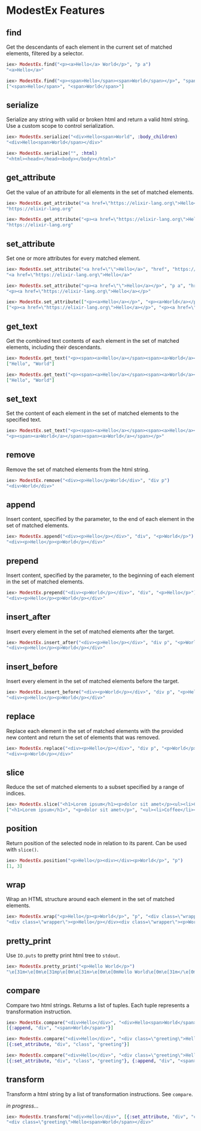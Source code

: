 
# ModestEx Features

## find
Get the descendants of each element in the current set of matched elements, filtered by a selector.

```elixir
iex> ModestEx.find("<p><a>Hello</a> World</p>", "p a")
"<a>Hello</a>"

iex> ModestEx.find("<p><span>Hello</span><span>World</span></p>", "span")
["<span>Hello</span>", "<span>World</span>"]
```

## serialize
Serialize any string with valid or broken html and return a valid html string.
Use a custom scope to control serialization.

```elixir
iex> ModestEx.serialize("<div>Hello<span>World", :body_children)
"<div>Hello<span>World</span></div>"

iex> ModestEx.serialize("", :html)
"<html><head></head><body></body></html>"
``` 

## get_attribute
Get the value of an attribute for all elements in the set of matched elements.

```elixir
iex> ModestEx.get_attribute("<a href=\"https://elixir-lang.org\">Hello</a>", "href")
"https://elixir-lang.org"

iex> ModestEx.get_attribute("<p><a href=\"https://elixir-lang.org\">Hello</a></p>", "p a", "href")
"https://elixir-lang.org"
```

## set_attribute
Set one or more attributes for every matched element.

```elixir
iex> ModestEx.set_attribute("<a href=\"\">Hello</a>", "href", "https://elixir-lang.org")
"<a href=\"https://elixir-lang.org\">Hello</a>"

iex> ModestEx.set_attribute("<p><a href=\"\">Hello</a></p>", "p a", "href", "https://elixir-lang.org")
"<p><a href=\"https://elixir-lang.org\">Hello</a></p>"

iex> ModestEx.set_attribute(["<p><a>Hello</a></p>", "<p><a>World</a></p>"], "p a", "href", ["https://elixir-lang.org", "https://google.de"])
["<p><a href=\"https://elixir-lang.org\">Hello</a></p>", "<p><a href=\"https://google.de\">World</a></p>"]
```

## get_text
Get the combined text contents of each element in the set of matched elements, including their descendants.

```elixir
iex> ModestEx.get_text("<p><span><a>Hello</a></span><span><a>World</a></span></p>")
["Hello", "World"]

iex> ModestEx.get_text("<p><span><a>Hello</a></span><span><a>World</a></span></p>", "span a")
["Hello", "World"]
```

## set_text
Set the content of each element in the set of matched elements to the specified text.

```elixir
iex> ModestEx.set_text("<p><span><a>Hello</a></span><span><a>Hello</a></span></p>", "a", "World")
"<p><span><a>World</a></span><span><a>World</a></span></p>"
```

## remove
Remove the set of matched elements from the html string.

```elixir
iex> ModestEx.remove("<div><p>Hello</p>World</div>", "div p")
"<div>World</div>"
```

## append
Insert content, specified by the parameter, to the end of each element in the set of matched elements.

```elixir
iex> ModestEx.append("<div><p>Hello</p></div>", "div", "<p>World</p>")
"<div><p>Hello</p><p>World</p></div>"
```

## prepend
Insert content, specified by the parameter, to the beginning of each element in the set of matched elements.

```elixir
iex> ModestEx.prepend("<div><p>World</p></div>", "div", "<p>Hello</p>")
"<div><p>Hello</p><p>World</p></div>"
```

## insert_after
Insert every element in the set of matched elements after the target.

```elixir
iex> ModestEx.insert_after("<div><p>Hello</p></div>", "div p", "<p>World</p>")
"<div><p>Hello</p><p>World</p></div>"
```

## insert_before
Insert every element in the set of matched elements before the target.

```elixir
iex> ModestEx.insert_before("<div><p>World</p></div>", "div p", "<p>Hello</p>")
"<div><p>Hello</p><p>World</p></div>"
```

## replace
Replace each element in the set of matched elements with the provided new content and return the set of elements that was removed.

```elixir
iex> ModestEx.replace("<div><p>Hello</p></div>", "div p", "<p>World</p>")
"<div><p>World</p></div>"
```

## slice
Reduce the set of matched elements to a subset specified by a range of indices.

```elixir
iex> ModestEx.slice("<h1>Lorem ipsum</h1><p>dolor sit amet</p><ul><li>Coffee</li><li>Tea</li><li>Milk</li></ul><p>Sed ut perspiciatis</p><p>unde omnis iste natus</p>", "> *", 0, -1)
["<h1>Lorem ipsum</h1>", "<p>dolor sit amet</p>", "<ul><li>Coffee</li><li>Tea</li><li>Milk</li></ul>", "<p>Sed ut perspiciatis</p>", "<p>unde omnis iste natus</p>"]
```

## position
Return position of the selected node in relation to its parent.
Can be used with `slice()`.

```elixir
iex> ModestEx.position("<p>Hello</p><div></div><p>World</p>", "p")
[1, 3]
```

## wrap
Wrap an HTML structure around each element in the set of matched elements.

```elixir
iex> ModestEx.wrap("<p>Hello</p><p>World</p>", "p", "<div class=\"wrapper\">")
"<div class=\"wrapper\"><p>Hello</p></div><div class=\"wrapper\"><p>World</p></div>"
```

## pretty_print
Use `IO.puts` to pretty print html tree to `stdout`.

```elixir
iex> ModestEx.pretty_print("<p>Hello World</p>")
"\e[31m<\e[0m\e[31mp\e[0m\e[31m>\e[0m\e[0mHello World\e[0m\e[31m</\e[0m\e[31mp\e[0m\e[31m>\e[0m\n"
```

## compare
Compare two html strings. Returns a list of tuples. Each tuple represents a transformation instruction.

```elixir
iex> ModestEx.compare("<div>Hello</div>", "<div>Hello<span>World</span></div>")
[{:append, "div", "<span>World</span>"}]

iex> ModestEx.compare("<div>Hello</div>", "<div class=\"greeting\">Hello</div>")
[{:set_attribute, "div", "class", "greeting"}]

iex> ModestEx.compare("<div>Hello</div>", "<div class=\"greeting\">Hello<span>World</span></div>")
[{:set_attribute, "div", "class", "greeting"}, {:append, "div", "<span>World</span>"}]
```

## transform
Transform a html string by a list of transformation instructions. See `compare`. 

*in progress...*

```elixir
iex> ModestEx.transform("<div>Hello</div>", [{:set_attribute, "div", "class", "greeting"}, {:append, "div", "<span>World</span>"}])
"<div class=\"greeting\">Hello<span>World</span></div>"
```